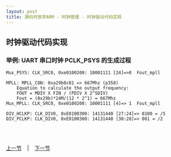 ```yaml
---
layout: post
title: 源码开放学ARM - 时钟管理 - 时钟驱动代码实现
---
```


## 时钟驱动代码实现

### 举例: UART 串口时钟 PCLK_PSYS 的生成过程
	Mux_PSYS: CLK_SRC0, 0xe0100200: 10001111 [24]=>0  Fout_mpll

	MPLL: MPLL_CON: 0xa29b0c01 => 667Mhz (p358)
		Equation to calculate the output frequency:
		FOUT = MDIV X FIN / (PDIV X 2^SDIV)
		Fout = (0x29b)*24M/(12 * 2^1) = 667Mhz
	Mux_MPLL: CLK_SRC0, 0xe0100200: 10001111 [4]=> 1  Fout_mpll

	DIV_HCLKP: CLK_DIV0, 0xE0100300: 14131440 [27:24]=> 0100 = /5
	DIV_PCLKP: CLK_DIV0, 0xE0100300: 14131440 [30:28]=> 001 = /2

	

<br> <br> 
<div> <a href="chp4-2.html">上一节</a> &nbsp;&nbsp; | &nbsp;&nbsp; <a href="chp5-1.html">下一节</a> </div> <br> <br>